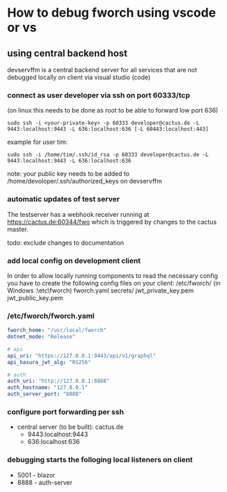 # How to debug fworch using vscode or vs

## using central backend host
devservffm is a central backend server for all services that are not debugged locally on client via visual studio (code)

### connect as user developer via ssh on port 60333/tcp

(on linux this needs to be done as root to be able to forward low port 636)

    sudo ssh -i <your-private-key> -p 60333 developer@cactus.de -L 9443:localhost:9443 -L 636:localhost:636 [-L 60443:localhost:443]

example for user tim:

    sudo ssh -i /home/tim/.ssh/id_rsa -p 60333 developer@cactus.de -L 9443:localhost:9443 -L 636:localhost:636
    
note: your public key needs to be added to /home/devoloper/.ssh/authorized_keys on devservffm 

### automatic updates of test server
The testserver has a webhook receiver running at https://cactus.de:60344/fwo which is triggered by changes to the cactus master.

todo: exclude changes to documentation

### add local config on development client

In order to allow locally running components to read the necessary config you have to create the following config files on your client:
    /etc/fworch/   (in Windows <current drive>:\etc\fworch\)
        fworch.yaml
        secrets/
          jwt_private_key.pem
          jwt_public_key.pem

### /etc/fworch/fworch.yaml
```yaml
fworch_home: "/usr/local/fworch"
dotnet_mode: "Release"

# api
api_uri: "https://127.0.0.1:9443/api/v1/graphql"
api_hasura_jwt_alg: "RS256"

# auth
auth_uri: "http://127.0.0.1:8888"
auth_hostname: "127.0.0.1"
auth_server_port: "8888"
```

### configure port forwarding per ssh

- central server (to be built): cactus.de
  - 9443:localhost:9443
  - 636:localhost:636


### debugging starts the folloging local listeners on client

- 5001 - blazor
- 8888 - auth-server

